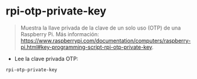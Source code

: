 # rpi-otp-private-key

> Muestra la llave privada de la clave de un solo uso (OTP) de una Raspberry Pi.
> Más información: <https://www.raspberrypi.com/documentation/computers/raspberry-pi.html#key-programming-script-rpi-otp-private-key>.

- Lee la clave privada OTP:

`rpi-otp-private-key`
